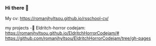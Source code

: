 ### Hi there 👋
My cv:
https://romanjhyltsou.github.io/rsschool-cv/

my projects
-📖 Eldritch-horror codejam: https://romanjhyltsou.github.io/EldritchHorrorCodejam/#
https://github.com/romanjhyltsou/EldritchHorrorCodejam/tree/gh-pages
<!--
**romanjhyltsou/romanjhyltsou** is a ✨ _special_ ✨ repository because its `README.md` (this file) appears on your GitHub profile.

Here are some ideas to get you started:

- 🔭 I’m currently working on ...
- 🌱 I’m currently learning ...
- 👯 I’m looking to collaborate on ...
- 🤔 I’m looking for help with ...
- 💬 Ask me about ...
- 📫 How to reach me: ...
- 😄 Pronouns: ...
- ⚡ Fun fact: ...
-->
